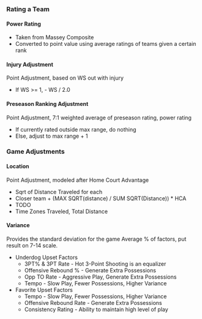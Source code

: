 ### Rating a Team
#### Power Rating
  * Taken from Massey Composite
  * Converted to point value using average ratings of teams given a certain rank
#### Injury Adjustment
Point Adjustment, based on WS out with injury
  * If WS >= 1, - WS / 2.0

#### Preseason Ranking Adjustment
Point Adjustment, 7:1 weighted average of preseason rating, power rating
  * If currently rated outside max range, do nothing
  * Else, adjust to max range + 1

### Game Adjustments
#### Location
Point Adjustment, modeled after Home Court Advantage
  * Sqrt of Distance Traveled for each
  * Closer team + (MAX SQRT(distance) / SUM SQRT(Distance)) * HCA
  * TODO
  * Time Zones Traveled, Total Distance

#### Variance
Provides the standard deviation for the game
Average % of factors, put result on 7-14 scale.
  * Underdog Upset Factors
    * 3PT% & 3PT Rate - Hot 3-Point Shooting is an equalizer
    * Offensive Rebound % - Generate Extra Possessions
    * Opp TO Rate - Aggressive Play, Generate Extra Possessions
    * Tempo - Slow Play, Fewer Possessions, Higher Variance
  * Favorite Upset Factors
    * Tempo - Slow Play, Fewer Possessions, Higher Variance
    * Offensive Rebound Rate - Generate Extra Possessions
    * Consistency Rating - Ability to maintain high level of play
